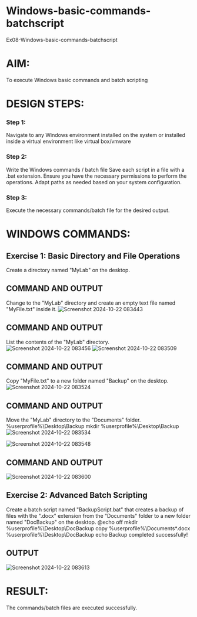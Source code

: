 # Windows-basic-commands-batchscript
Ex08-Windows-basic-commands-batchscript

# AIM:
To execute Windows basic commands and batch scripting

# DESIGN STEPS:

### Step 1:

Navigate to any Windows environment installed on the system or installed inside a virtual environment like virtual box/vmware 

### Step 2:

Write the Windows commands / batch file
Save each script in a file with a .bat extension.
Ensure you have the necessary permissions to perform the operations.
Adapt paths as needed based on your system configuration.
### Step 3:

Execute the necessary commands/batch file for the desired output. 




# WINDOWS COMMANDS:
## Exercise 1: Basic Directory and File Operations
Create a directory named "MyLab" on the desktop.


## COMMAND AND OUTPUT

Change to the "MyLab" directory and create an empty text file named "MyFile.txt" inside it.
![Screenshot 2024-10-22 083443](https://github.com/user-attachments/assets/a2738ba0-0bf2-4659-b334-33d72f7c01aa)


## COMMAND AND OUTPUT

List the contents of the "MyLab" directory.
![Screenshot 2024-10-22 083456](https://github.com/user-attachments/assets/51e3e82f-fecc-4943-bd7c-5b91b0784a8c)
![Screenshot 2024-10-22 083509](https://github.com/user-attachments/assets/147bf705-882f-46a5-8811-b03f7581b4db)


## COMMAND AND OUTPUT

Copy "MyFile.txt" to a new folder named "Backup" on the desktop.
![Screenshot 2024-10-22 083524](https://github.com/user-attachments/assets/d03db370-bd93-42a5-8342-698fd9a8dc57)

## COMMAND AND OUTPUT

Move the "MyLab" directory to the "Documents" folder. %userprofile%\Desktop\Backup mkdir %userprofile%\Desktop\Backup
![Screenshot 2024-10-22 083534](https://github.com/user-attachments/assets/4dceaf5a-72c5-4ced-9c9b-37737c09f18f)

![Screenshot 2024-10-22 083548](https://github.com/user-attachments/assets/d22142ee-d686-42a2-8819-f304d4d86060)


## COMMAND AND OUTPUT

![Screenshot 2024-10-22 083600](https://github.com/user-attachments/assets/ab773a2f-0707-4359-bd93-d9982ea36ee4)

## Exercise 2: Advanced Batch Scripting
Create a batch script named "BackupScript.bat" that creates a backup of files with the ".docx" extension from the "Documents" folder to a new folder named "DocBackup" on the desktop.
@echo off mkdir %userprofile%\Desktop\DocBackup copy %userprofile%\Documents*.docx %userprofile%\Desktop\DocBackup echo Backup completed successfully!
## OUTPUT

![Screenshot 2024-10-22 083613](https://github.com/user-attachments/assets/a1365d79-463c-4be0-98c5-ae3d2e12c5f4)




# RESULT:
The commands/batch files are executed successfully.

